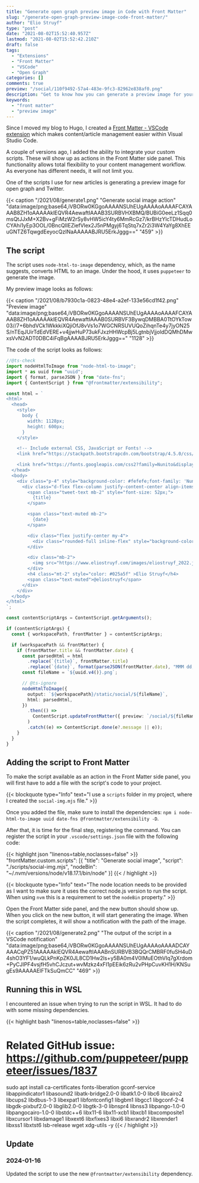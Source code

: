 ```yaml
---
title: "Generate open graph preview image in Code with Front Matter"
slug: "/generate-open-graph-preview-image-code-front-matter/"
author: "Elio Struyf"
type: "post"
date: "2021-08-02T15:52:40.957Z"
lastmod: "2021-08-02T15:52:42.210Z"
draft: false
tags:
  - "Extensions"
  - "Front Matter"
  - "VSCode"
  - "Open Graph"
categories: []
comments: true
preview: "/social/110f9492-57a4-483e-9fc3-82962e838af0.png"
description: "Get to know how you can generate a preview image for your articles by using a custom script and the Front Matter Visual Studio Code extension."
keywords:
  - "front matter"
  - "preview image"
---
```


Since I moved my blog to Hugo, I created a [Front Matter - VSCode extension](https://marketplace.visualstudio.com/items?itemName=eliostruyf.vscode-front-matter) which makes content/article management easier within Visual Studio Code.

A couple of versions ago, I added the ability to integrate your custom scripts. These will show up as actions in the Front Matter side panel. This functionality allows total flexibility to your content management workflow. As everyone has different needs, it will not limit you.

One of the scripts I use for new articles is generating a preview image for open graph and Twitter.

{{< caption "/2021/08/generate1.png" "Generate social image action"  "data:image/png;base64,iVBORw0KGgoAAAANSUhEUgAAAAoAAAAFCAYAAAB8ZH1oAAAAAklEQVR4AewaftIAAAB3SURBVHXBMQ/BUBiG0eeLz1Sqq0msQtJJxM+X2Bv+gFiMzW2rSy8vHW5icY4ty6MmRcGz7/krBHzYlcTDHudLoCYAhi1yEp3OOL/0BncQIIEZiefVlex2J5nPMgyj6TqStq7xZr2i3W4YaYg8XhEEuGNTZ6TqwgdEeyocQzINaAAAAABJRU5ErkJggg==" "459" >}}

## The script

The script uses `node-html-to-image` dependency, which, as the name suggests, converts HTML to an image. Under the hood, it uses `puppeteer` to generate the image.

My preview image looks as follows:

{{< caption "/2021/08/b7930c1a-0823-48e4-a2ef-133e56cd1f42.png" "Preview image"  "data:image/png;base64,iVBORw0KGgoAAAANSUhEUgAAAAoAAAAFCAYAAAB8ZH1oAAAAAklEQVR4AewaftIAAAB0SURBVF3BywqDMBBA0TtOYkTow03//7+6bhdVCk1WkkkiXQjiOfJ8vVs1o7WGCNRSUVUQoZihqnTe4y7jyON25S/nTEqJUirTdEdVERE+v4jjwHuP73ukFJxzHHWcpBj5LgtnbjVjjoldDQMhDMwxsVvN2ADT0DBC4iFqBgAAAABJRU5ErkJggg==" "1128" >}}

The code of the script looks as follows:

```typescript {linenos=table,noclasses=false}
//@ts-check
import nodeHtmlToImage from "node-html-to-image";
import * as uuid from "uuid";
import { format, parseJSON } from "date-fns";
import { ContentScript } from "@frontmatter/extensibility";

const html = `
<html>
  <head>
    <style>
      body {
        width: 1128px;
        height: 600px;
      }
    </style>

    <!-- Include external CSS, JavaScript or Fonts! -->
    <link href="https://stackpath.bootstrapcdn.com/bootstrap/4.5.0/css/bootstrap.min.css" rel="stylesheet" integrity="sha384-9aIt2nRpC12Uk9gS9baDl411NQApFmC26EwAOH8WgZl5MYYxFfc+NcPb1dKGj7Sk" crossorigin="anonymous">

    <link href="https://fonts.googleapis.com/css2?family=Nunito&display=swap" rel="stylesheet">
  </head>
  <body>
    <div class="p-4" style="background-color: #fefefe;font-family: 'Nunito', sans-serif; font-size: 20px; width: 1128px; height:600px;">
      <div class="d-flex flex-column justify-content-center align-items-center text-center" style="border: 10px solid #025a5f; height:100%; width:100%; border-radius:50px;">
        <span class="tweet-text mb-2" style="font-size: 52px;">
          {title}
        </span>

        <span class="text-muted mb-2">
          {date}
        </span>

        <div class="flex justify-center my-4">
          <div class="rounded-full inline-flex" style="background-color: #198c95; height: 0.25rem; width: 4rem;"></div>
        </div>

        <div class="mb-2">
          <img src="https://www.eliostruyf.com/images/eliostruyf_2022.jpg" class="rounded-circle" width="150px">
        </div>
        <h4 class="mt-2" style="color: #025a5f" >Elio Struyf</h4>
        <span class="text-muted">@eliostruyf</span>
      </div>
    </div>
  </body>
</html>
`;

const contentScriptArgs = ContentScript.getArguments();

if (contentScriptArgs) {
  const { workspacePath, frontMatter } = contentScriptArgs;

  if (workspacePath && frontMatter) {
    if (frontMatter.title && frontMatter.date) {
      const parsedHtml = html
        .replace(`{title}`, frontMatter.title)
        .replace(`{date}`, format(parseJSON(frontMatter.date), "MMM dd, yyyy"));
      const fileName = `${uuid.v4()}.png`;

      // @ts-ignore
      nodeHtmlToImage({
        output: `${workspacePath}/static/social/${fileName}`,
        html: parsedHtml,
      })
        .then(() =>
          ContentScript.updateFrontMatter({ preview: `/social/${fileName}` })
        )
        .catch((e) => ContentScript.done(e?.message || e));
    }
  }
}
```

## Adding the script to Front Matter

To make the script available as an action in the Front Matter side panel, you will first have to add a file with the script's code to your project.

{{< blockquote type="Info" text="I use a `scripts` folder in my project, where I created the `social-img.mjs` file." >}}

Once you added the file, make sure to install the dependencies: `npm i node-html-to-image uuid date-fns @frontmatter/extensibility -D`.

After that, it is time for the final step, registering the command. You can register the script in your `.vscode/settings.json` file with the following code:

{{< highlight json "linenos=table,noclasses=false" >}}
"frontMatter.custom.scripts": [{
    "title": "Generate social image",
    "script": "./scripts/social-img.mjs",
    "nodeBin": "~/.nvm/versions/node/v18.17.1/bin/node"
  }]
{{< / highlight >}}

{{< blockquote type="Info" text="The node location needs to be provided as I want to make sure it uses the correct node.js version to run the script. When using `nvm` this is a requirement to set the `nodeBin` property." >}}

Open the Front Matter side panel, and the new button should show up. When you click on the new button, it will start generating the image. When the script completes, it will show a notification with the path of the image.

{{< caption "/2021/08/generate2.png" "The output of the script in a VSCode notification"  "data:image/png;base64,iVBORw0KGgoAAAANSUhEUgAAAAoAAAADCAYAAACqPZ51AAAAAklEQVR4AewaftIAAABnSURBVB3BQQrCMBRF0fuSH4uD4shO3YF1/wuQLkPnKpZK0JL8CD1Hw2ls+y5BA0m4V0IMuEOthVIq7gXrdom+PyCJIPF4vsjfH5vhCJczut+wvMzkz4xFI1pEEik6zRu2vPHpCuvKH1H/KNSugEs9AAAAAElFTkSuQmCC" "469" >}} 

## Running this in WSL

I encountered an issue when trying to run the script in WSL. It had to do with some missing dependencies.

{{< highlight bash "linenos=table,noclasses=false" >}}
# Related GitHub issue: https://github.com/puppeteer/puppeteer/issues/1837

sudo apt install ca-certificates fonts-liberation gconf-service libappindicator1 libasound2 libatk-bridge2.0-0 libatk1.0-0 libc6 libcairo2 libcups2 libdbus-1-3 libexpat1 libfontconfig1 libgbm1 libgcc1 libgconf-2-4 libgdk-pixbuf2.0-0 libglib2.0-0 libgtk-3-0 libnspr4 libnss3 libpango-1.0-0 libpangocairo-1.0-0 libstdc++6 libx11-6 libx11-xcb1 libxcb1 libxcomposite1 libxcursor1 libxdamage1 libxext6 libxfixes3 libxi6 libxrandr2 libxrender1 libxss1 libxtst6 lsb-release wget xdg-utils -y 
{{< / highlight >}}

## Update

### 2024-01-16

Updated the script to use the new `@frontmatter/extensibility` dependency.
